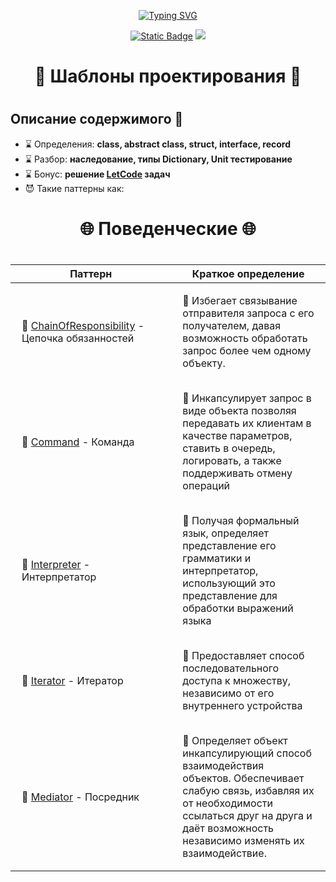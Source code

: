 <p align="center">
    <!-- <p align="center">
        <img src="/" width="100%" alt="Banner">
    <a></a> -->
    <!-- </p> -->
    <p align="center">
        <a href="https://git.io/typing-svg"><img src="https://readme-typing-svg.demolab.com?font=Fira+Code&pause=1000&center=true&vCenter=true&width=435&lines=%D0%9F%D0%BE%D0%B2%D1%82%D0%BE%D1%80%D0%B5%D0%BD%D0%B8%D0%B5+-+%D0%BC%D0%B0%D1%82%D1%8C+%D1%83%D1%87%D0%B5%D0%BD%D0%B8%D1%8F" alt="Typing SVG" /></a>
    </p>
    <p align="center">
        <a href="https://sites.google.com/view/dvurechensky" target="_blank"><img alt="Static Badge" src="https://img.shields.io/badge/Dvurechensky-N-blue"></a>
        <img src="https://img.shields.io/badge/Csharp-VS2022-blue?logo=csharp&logoColor=FFFF00">
    </p>
</p>

<p align="center">
    <h1 align="center">🔱 Шаблоны проектирования 🔱<h1>
</p>

## Описание содержимого 💼

- ⌛ Определения: **class, abstract class, struct, interface, record**
- ⌛ Разбор: **наследование, типы Dictionary, Unit тестирование**
- ⌛ Бонус: **решение [LetCode](https://leetcode.com/) задач**
- 😈 Такие паттерны как:
>
<h1 align="center">🌐 Поведенческие 🌐<h1>
<table align="center">
    <thead>
        <tr>
            <th>Паттерн</th>
            <th>Краткое определение</th>
        </tr>
    </thead>
    <tbody>
        <tr>
            <td style="width: 500px; padding: 18px;">💢 <a href="/Patterns/ChainOfResponsibility/Program.cs">ChainOfResponsibility</a> - Цепочка обязанностей</td>
            <td style="width: 500px; padding: 18px;">🔎  Избегает связывание отправителя запроса с его получателем, давая возможность обработать запрос более чем одному объекту.</td>
        </tr>
        <tr>
            <td style="width: 500px; padding: 18px;">💢 <a href="/Patterns/Command/Program.cs">Command</a> - Команда</td>
            <td style="width: 500px; padding: 18px;">🔎   Инкапсулирует запрос в виде объекта позволяя передавать их клиентам в качестве параметров, ставить в очередь, логировать, а также поддерживать отмену операций</td>
        </tr>
        <tr>
            <td style="width: 500px; padding: 18px;">💢 <a href="/Patterns/Interpreter/Program.cs">Interpreter</a> - Интерпретатор</td>
            <td style="width: 500px; padding: 18px;">🔎   Получая формальный язык, определяет представление его грамматики и интерпретатор, использующий это представление для обработки выражений языка</td>
        </tr>
        <tr>
            <td style="width: 500px; padding: 18px;">💢 <a href="/Patterns/Iterator/Program.cs">Iterator</a> - Итератор</td>
            <td style="width: 500px; padding: 18px;">🔎   Предоставляет способ последовательного доступа к множеству, независимо от его внутреннего устройства</td>
        </tr>
        <tr>
            <td style="width: 500px; padding: 18px;">💢 <a href="/Patterns/Mediator/Program.cs">Mediator</a> - Посредник</td>
            <td style="width: 500px; padding: 18px;">🔎   Определяет объект инкапсулирующий способ взаимодействия объектов. Обеспечивает слабую связь, избавляя их от необходимости ссылаться друг на друга и даёт возможность независимо изменять их взаимодействие.</td>
        </tr>
    </tbody>
</table>